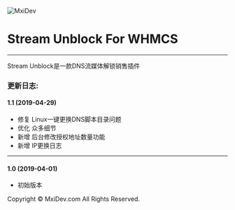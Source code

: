 ![MxiDev](https://mxidev.com/assets/svg/mxidev-blue.svg "MxiDev")
# Stream Unblock For WHMCS

***

Stream Unblock是一款DNS流媒体解锁销售插件

### 更新日志:

#### 1.1 (2019-04-29)

  - 修复 Linux一键更换DNS脚本目录问题
  - 优化 众多细节
  - 新增 后台修改授权地址数量功能
  - 新增 IP更换日志

***

#### 1.0 (2019-04-01)

  - 初始版本



Copyright © MxiDev.com All Rights Reserved.
